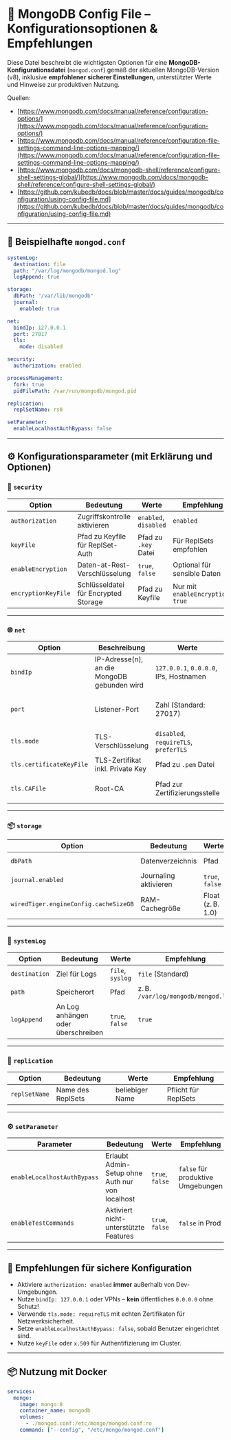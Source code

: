 # 🧾 MongoDB Config File – Konfigurationsoptionen & Empfehlungen

Diese Datei beschreibt die wichtigsten Optionen für eine **MongoDB-Konfigurationsdatei** (`mongod.conf`) gemäß der aktuellen MongoDB-Version (v8), inklusive **empfohlener sicherer Einstellungen**, unterstützter Werte und Hinweise zur produktiven Nutzung.

Quellen:

* [https://www.mongodb.com/docs/manual/reference/configuration-options/](https://www.mongodb.com/docs/manual/reference/configuration-options/)
* [https://www.mongodb.com/docs/manual/reference/configuration-file-settings-command-line-options-mapping/](https://www.mongodb.com/docs/manual/reference/configuration-file-settings-command-line-options-mapping/)
* [https://www.mongodb.com/docs/mongodb-shell/reference/configure-shell-settings-global/](https://www.mongodb.com/docs/mongodb-shell/reference/configure-shell-settings-global/)
* [https://github.com/kubedb/docs/blob/master/docs/guides/mongodb/configuration/using-config-file.md](https://github.com/kubedb/docs/blob/master/docs/guides/mongodb/configuration/using-config-file.md)

---

## 📄 Beispielhafte `mongod.conf`

```yaml
systemLog:
  destination: file
  path: "/var/log/mongodb/mongod.log"
  logAppend: true

storage:
  dbPath: "/var/lib/mongodb"
  journal:
    enabled: true

net:
  bindIp: 127.0.0.1
  port: 27017
  tls:
    mode: disabled

security:
  authorization: enabled

processManagement:
  fork: true
  pidFilePath: /var/run/mongodb/mongod.pid

replication:
  replSetName: rs0

setParameter:
  enableLocalhostAuthBypass: false
```

---

## ⚙️ Konfigurationsparameter (mit Erklärung und Optionen)

### 🔐 `security`

| Option              | Bedeutung                            | Werte                 | Empfehlung                       |
| ------------------- | ------------------------------------ | --------------------- | -------------------------------- |
| `authorization`     | Zugriffskontrolle aktivieren         | `enabled`, `disabled` | `enabled`                        |
| `keyFile`           | Pfad zu Keyfile für ReplSet-Auth     | Pfad zu `.key` Datei  | Für ReplSets empfohlen           |
| `enableEncryption`  | Daten-at-Rest-Verschlüsselung        | `true`, `false`       | Optional für sensible Daten      |
| `encryptionKeyFile` | Schlüsseldatei für Encrypted Storage | Pfad zu Keyfile       | Nur mit `enableEncryption: true` |

---

### 🌐 `net`

| Option                   | Beschreibung                                | Werte                                  | Empfehlung                             |
| ------------------------ | ------------------------------------------- | -------------------------------------- | -------------------------------------- |
| `bindIp`                 | IP-Adresse(n), an die MongoDB gebunden wird | `127.0.0.1`, `0.0.0.0`, IPs, Hostnamen | `127.0.0.1` (lokal), VPN/IP für extern |
| `port`                   | Listener-Port                               | Zahl (Standard: 27017)                 | Standard ok, aber Firewall setzen      |
| `tls.mode`               | TLS-Verschlüsselung                         | `disabled`, `requireTLS`, `preferTLS`  | `requireTLS` für Produktion            |
| `tls.certificateKeyFile` | TLS-Zertifikat inkl. Private Key            | Pfad zu `.pem` Datei                   | Pflicht bei `requireTLS`               |
| `tls.CAFile`             | Root-CA                                     | Pfad zur Zertifizierungsstelle         | TLS-validierung aktivieren             |

---

### 📦 `storage`

| Option                                | Bedeutung             | Werte             | Empfehlung                     |
| ------------------------------------- | --------------------- | ----------------- | ------------------------------ |
| `dbPath`                              | Datenverzeichnis      | Pfad              | `/var/lib/mongodb` oder Volume |
| `journal.enabled`                     | Journaling aktivieren | `true`, `false`   | `true` für Konsistenz          |
| `wiredTiger.engineConfig.cacheSizeGB` | RAM-Cachegröße        | Float (z. B. 1.0) | < Hälfte des Gesamtram         |

---

### 📘 `systemLog`

| Option        | Bedeutung                          | Werte            | Empfehlung                          |
| ------------- | ---------------------------------- | ---------------- | ----------------------------------- |
| `destination` | Ziel für Logs                      | `file`, `syslog` | `file` (Standard)                   |
| `path`        | Speicherort                        | Pfad             | z. B. `/var/log/mongodb/mongod.log` |
| `logAppend`   | An Log anhängen oder überschreiben | `true`, `false`  | `true`                              |

---

### 🔁 `replication`

| Option        | Bedeutung         | Werte           | Empfehlung           |
| ------------- | ----------------- | --------------- | -------------------- |
| `replSetName` | Name des ReplSets | beliebiger Name | Pflicht für ReplSets |

---

### ⚙️ `setParameter`

| Parameter                   | Bedeutung                                       | Werte           | Empfehlung                        |
| --------------------------- | ----------------------------------------------- | --------------- | --------------------------------- |
| `enableLocalhostAuthBypass` | Erlaubt Admin-Setup ohne Auth nur von localhost | `true`, `false` | `false` für produktive Umgebungen |
| `enableTestCommands`        | Aktiviert nicht-unterstützte Features           | `true`, `false` | `false` in Prod                   |

---

## 🔐 Empfehlungen für sichere Konfiguration

* Aktiviere `authorization: enabled` **immer** außerhalb von Dev-Umgebungen.
* Nutze `bindIp: 127.0.0.1` oder VPNs – **kein** öffentliches `0.0.0.0` ohne Schutz!
* Verwende `tls.mode: requireTLS` mit echten Zertifikaten für Netzwerksicherheit.
* Setze `enableLocalhostAuthBypass: false`, sobald Benutzer eingerichtet sind.
* Nutze `keyFile` oder `x.509` für Authentifizierung im Cluster.

---

## 📦 Nutzung mit Docker

```yaml
services:
  mongo:
    image: mongo:8
    container_name: mongodb
    volumes:
      - ./mongod.conf:/etc/mongo/mongod.conf:ro
    command: ["--config", "/etc/mongo/mongod.conf"]
```

